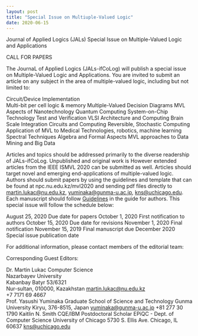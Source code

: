 ```yaml
---
layout: post
title: "Special Issue on Multiuple-Valued Logic"
date: 2020-06-15
---
```


Journal of Applied Logics  (JALs)
Special Issue on Multiple-Valued Logic and Applications

CALL FOR PAPERS

The JournaL of Applied Logics (JALs-ifCoLog) will publish a special issue on Multiple-Valued Logic and Applications. You are invited to submit an article on any subject in the area of multiple-valued logic, including but not limited to:

Circuit/Device Implementation    
Multi-bit per cell logic & memory
Multiple-Valued Decision Diagrams
MVL Aspects of Nanotechnology
Quantum Computing
System-on-Chip Technology
Test and Verification
VLSI Architecture and Computing
Brain Scale Integration Circuits and Computing
Reversible, Stochastic Computing
Application of MVL to Medical Technologies, robotics, machine learning
Spectral Techniques
Algebra and Formal Aspects
MVL approaches to Data Mining and Big Data

Articles and topics should be addressed primarily to the diverse readership of JALs-ifCoLog. Unpublished and original work is However extended articles from the IEEE ISMVL 2020 can be submitted as well. Articles should target novel and emerging end-applications of multiple-valued logic. Authors should submit papers by using the guidelines and template that can be found at npc.nu.edu.kz/mvl2020 and sending pdf files directly to martin.lukac@nu.edu.kz, yuminaka@gunma-u.ac.jp, kns@uchicago.edu. Each manuscript should follow [Guidelines](./GuideForAuthors.pdf) in the guide for authors. This special issue will follow the schedule below:


August 25, 2020
Due date for papers 
October 1, 2020
First notification to authors
October 15, 2020
Due date for revisions
November 1, 2020
Final notification
November 15, 2019
Final manuscript due
December 2020    
Special issue publication date 


For additional information, please contact members of the editorial team:

Corresponding Guest Editors:

Dr. Martin Lukac        Computer Science        
Nazarbayev University    
Kabanbay Batyr 53/6321    
Nur-sultan, 010000, Kazakhstan
martin.lukac@nu.edu.kz    
+7 7171 69 4667    
Prof. Yasushi Yuminaka
Graduate School of Science and
Technology
Gunma University
Kiryu, 376-8515, Japan
yuminaka@gunma-u.ac.jp
+81 277 30 1790
Kaitlin N. Smith 
CQE/IBM Postdoctoral Scholar 
EPiQC - Dept. of Computer Science
University of Chicago
5730 S. Ellis Ave.
Chicago, IL 60637
kns@uchicago.edu




